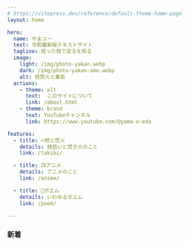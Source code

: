 ```yaml
---
# https://vitepress.dev/reference/default-theme-home-page
layout: home

hero:
  name: やまユー
  text: 令和最新版テキストサイト
  tagline: 拾った枝で足るを知る
  image:
    light: /img/photo-yakan.webp
    dark: /img/photo-yakan-ame.webp
    alt: 枝焚火と薬缶
  actions:
    - theme: alt
      text:  このサイトについて
      link: /about.html
    - theme: brand
      text: YouTubeチャンネル
      link: https://www.youtube.com/@yama-u-eda

features:
  - title: 🔥枝と焚火
    details: 枝拾いと焚き火のこと
    link: /takibi/

  - title: 📺️アニメ
    details: アニメのこと
    link: /anime/

  - title: 📖ポエム
    details: いわゆるポエム
    link: /poem/

---
```

### 新着

<PostsList :posts="posts" />

<script setup>
import { data } from './index.data.mjs'
import { useData } from 'vitepress'
import { computed } from 'vue'
import PostsList from './.vitepress/posts-list.vue'
import { sortPosts } from './utils.mjs'
const { frontmatter } = useData()
const MAX_POSTS = 20
const posts = computed(() => {
  const all = sortPosts(data, frontmatter)
  return all.filter(post => {
    return !post.url.endsWith('/') 
  }).slice(0, MAX_POSTS)
})

</script>
